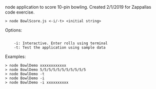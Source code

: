 node application to score 10-pin bowling. Created 2/1/2019 for Zappallas code exercise.
```
> node BowlScore.js <-i/-t> <initial string>
```


Options:
```

	-i: Interactive. Enter rolls using terminal
	-t: Test the application using sample data

```
Examples:
```
> node BowlDemo xxxxxxxxxxxx
> node BowlDemo 5/5/5/5/5/5/5/5/5/5/5
> node BowlDemo -t
> node BowlDemo -i
> node BowlDemo -i xxxxxxxxxx
```
